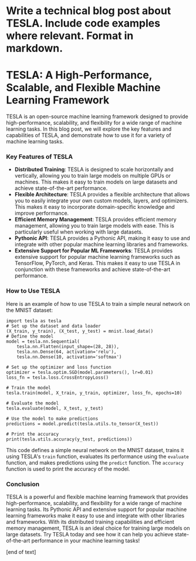  Write a technical blog post about TESLA. Include code examples where relevant. Format in markdown.
==============================
TESLA: A High-Performance, Scalable, and Flexible Machine Learning Framework
==============================
TESLA is an open-source machine learning framework designed to provide high-performance, scalability, and flexibility for a wide range of machine learning tasks. In this blog post, we will explore the key features and capabilities of TESLA, and demonstrate how to use it for a variety of machine learning tasks.
### Key Features of TESLA

* **Distributed Training**: TESLA is designed to scale horizontally and vertically, allowing you to train large models on multiple GPUs or machines. This makes it easy to train models on large datasets and achieve state-of-the-art performance.
* **Flexible Architecture**: TESLA provides a flexible architecture that allows you to easily integrate your own custom models, layers, and optimizers. This makes it easy to incorporate domain-specific knowledge and improve performance.
* **Efficient Memory Management**: TESLA provides efficient memory management, allowing you to train large models with ease. This is particularly useful when working with large datasets.
* **Pythonic API**: TESLA provides a Pythonic API, making it easy to use and integrate with other popular machine learning libraries and frameworks.
* **Extensive Support for Popular ML Frameworks**: TESLA provides extensive support for popular machine learning frameworks such as TensorFlow, PyTorch, and Keras. This makes it easy to use TESLA in conjunction with these frameworks and achieve state-of-the-art performance.
### How to Use TESLA

Here is an example of how to use TESLA to train a simple neural network on the MNIST dataset:
```
import tesla as tesla
# Set up the dataset and data loader
(X_train, y_train), (X_test, y_test) = mnist.load_data()
# Define the model
model = tesla.nn.Sequential(
    tesla.nn.Flatten(input_shape=(28, 28)),
    tesla.nn.Dense(64, activation='relu'),
    tesla.nn.Dense(10, activation='softmax')

# Set up the optimizer and loss function
optimizer = tesla.optim.SGD(model.parameters(), lr=0.01)
loss_fn = tesla.loss.CrossEntropyLoss()

# Train the model
tesla.train(model, X_train, y_train, optimizer, loss_fn, epochs=10)

# Evaluate the model
tesla.evaluate(model, X_test, y_test)

# Use the model to make predictions
predictions = model.predict(tesla.utils.to_tensor(X_test))

# Print the accuracy
print(tesla.utils.accuracy(y_test, predictions))

```
This code defines a simple neural network on the MNIST dataset, trains it using TESLA's `train` function, evaluates its performance using the `evaluate` function, and makes predictions using the `predict` function. The `accuracy` function is used to print the accuracy of the model.
### Conclusion

TESLA is a powerful and flexible machine learning framework that provides high-performance, scalability, and flexibility for a wide range of machine learning tasks. Its Pythonic API and extensive support for popular machine learning frameworks make it easy to use and integrate with other libraries and frameworks. With its distributed training capabilities and efficient memory management, TESLA is an ideal choice for training large models on large datasets. Try TESLA today and see how it can help you achieve state-of-the-art performance in your machine learning tasks!




 [end of text]


